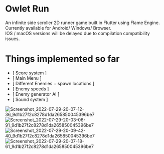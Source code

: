 # Owlet Run

An infinite side scroller 2D runner game built in Flutter using Flame Engine.
<br /> Currently available for Android/ Windows/ Browser.
<br /> IOS / macOS versions will be delayed due to compilation compatibility issues.

# Things implemented so far
- [ Score system ]
- [ Main Menu ]
- [ Different Enemies + spawn locations ]
- [ Enemy speeds ]
- [ Enemy generator AI ]
- [ Sound system ]

![Screenshot_2022-07-29-20-07-12-36_9d1b27f2c8278d1da265850045396be7](https://user-images.githubusercontent.com/67834876/181789887-2803dffa-3d7a-45da-ad0a-e15aeb3697c1.jpg)
![Screenshot_2022-07-29-20-03-06-91_9d1b27f2c8278d1da265850045396be7](https://user-images.githubusercontent.com/67834876/181789900-0ac05132-e70f-4d92-8a1c-c8d59cdce370.jpg)
![Screenshot_2022-07-29-20-09-42-40_9d1b27f2c8278d1da265850045396be7](https://user-images.githubusercontent.com/67834876/181789906-b2ad243a-b00f-44e1-8da8-b08708993a0d.jpg)
![Screenshot_2022-07-29-20-07-18-61_9d1b27f2c8278d1da265850045396be7](https://user-images.githubusercontent.com/67834876/181789903-a116e345-f775-4513-a9c1-ffa4553a8642.jpg)
